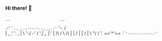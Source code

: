 ### Hi there! 👋
    __                      __
 .-'  `'.._...-----..._..-'`  '-.
/                                \
|  ,   ,'                '.   ,  |
 \  '-/                    \-'  /
  '._|          _           |_.'
     |    /\   / \    /\    |
     |    \/   | |    \/    |
      \        \"/         /
       '.    =='^'==     .'
         `'------------'`
<!--
**kathleenliang/kathleenliang** is a ✨ _special_ ✨ repository because its `README.md` (this file) appears on your GitHub profile.

Here are some ideas to get you started:

- 🔭 I’m currently working on ...
- 🌱 I’m currently learning ...
- 👯 I’m looking to collaborate on ...
- 🤔 I’m looking for help with ...
- 💬 Ask me about ...
- 📫 How to reach me: ...
- 😄 Pronouns: ...
- ⚡ Fun fact: ...
-->
